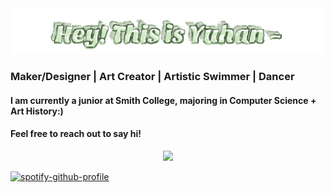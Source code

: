<img width="800" src="name.svg">
<h3> Maker/Designer | Art Creator | Artistic Swimmer | Dancer</h3>

<h4> I am currently a junior at Smith College, majoring in Computer Science + Art History:)</h4>
<h4> Feel free to reach out to say hi!</h4>

<p align="center">
  <a href="https://skillicons.dev">
    <img src="https://skillicons.dev/icons?i=git,kubernetes,docker,c,vim" />
  </a>
</p>

[![spotify-github-profile](https://spotify-github-profile.vercel.app/api/view?uid=31muoioyzonktqmd2qg7nrtqpdtu&cover_image=true&theme=novatorem&show_offline=false&background_color=121212&interchange=false&bar_color=53b14f&bar_color_cover=false)](https://github.com/kittinan/spotify-github-profile)

